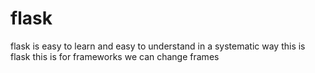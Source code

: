 # flask
flask is easy to learn and easy to understand in a systematic way
this is flask
this is for frameworks
we can change frames
